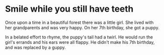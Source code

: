 # Smile while you still have teeth

Once upon a time in a beautiful forest there was a little girl.
She lived with her grandparents and was very happy.
On her 7th birthday, she got a puppy.

In a belated  effort to rhyme, the puppy's tail had a twirl.
He would run the girl's errands and his ears were all flappy.
He didn't make his 7th birthday, and was replaced by a guppy.

